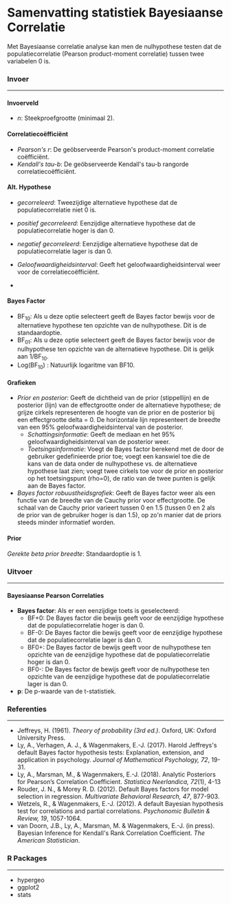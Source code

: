 Samenvatting statistiek Bayesiaanse Correlatie
==========

Met Bayesiaanse correlatie analyse kan men de nulhypothese testen dat de populatiecorrelatie (Pearson product-moment correlatie) tussen twee variabelen 0 is.

### Invoer
---

#### Invoerveld
- *n*: Steekproefgrootte (minimaal 2).

#### Correlatiecoëfficiënt
  - *Pearson's r*: De geöbserveerde Pearson's product-moment correlatie coëfficiënt.
  - *Kendall's tau-b*: De geöbserveerde Kendall's tau-b rangorde correlatiecoëfficiënt.

#### Alt. Hypothese
- *gecorreleerd*: Tweezijdige alternatieve hypothese dat de populatiecorrelatie niet 0 is.
- *positief gecorreleerd*: Eenzijdige alternatieve hypothese dat de populatiecorrelatie hoger is dan 0.
- *negatief gecorreleerd*: Eenzijdige alternatieve hypothese dat de populatiecorrelatie lager is dan 0.

- *Geloofwaardigheidsinterval*: Geeft het geloofwaardigheidsinterval weer voor de correlatiecoëfficiënt.
-
#### Bayes Factor
- BF<sub>10</sub>: Als u deze optie selecteert geeft de Bayes factor bewijs voor de alternatieve hypothese ten opzichte van de nulhypothese. Dit is de standaardoptie.
- BF<sub>01</sub>: Als u deze optie selecteert geeft de Bayes factor bewijs voor de nulhypothese ten opzichte van de alternatieve hypothese. Dit is gelijk aan 1/BF<sub>10</sub>.
- Log(BF<sub>10</sub>) : Natuurlijk logaritme van BF10.

#### Grafieken
- *Prior en posterior*: Geeft de dichtheid van de prior (stippellijn) en de posterior (lijn) van de effectgrootte onder de alternatieve hypothese; de grijze cirkels representeren de hoogte van de prior en de posterior bij een effectgrootte delta = 0. De horizontale lijn representeert de breedte van een 95% geloofwaardigheidsinterval van de posterior.
  - *Schattingsinformatie*: Geeft de mediaan en het 95% geloofwaardigheidsinterval van de posterior weer.
  - *Toetsingsinformatie*: Voegt de Bayes factor berekend met de door de gebruiker gedefinieerde prior toe; voegt een kanswiel toe die de kans van de data onder de nulhypothese vs. de alternatieve hypothese laat zien; voegt twee cirkels toe voor de prior en posterior op het toetsingspunt (rho=0), de ratio van de twee punten is gelijk aan de Bayes factor.
- *Bayes factor robuustheidsgrafiek*: Geeft de Bayes factor weer als een functie van de breedte van de Cauchy prior voor effectgrootte. De schaal van de Cauchy prior varieert tussen 0 en 1.5 (tussen 0 en 2 als de prior van de gebruiker hoger is dan 1.5), op zo'n manier dat de priors steeds minder informatief worden.

#### Prior

*Gerekte beta prior breedte*: Standaardoptie is 1.

### Uitvoer
---
#### Bayesiaanse Pearson Correlaties
- **Bayes factor**: Als er een eenzijdige toets is geselecteerd:
  - BF+0: De Bayes factor die bewijs geeft voor de eenzijdige hypothese dat de populatiecorrelatie hoger is dan 0.
  - BF-0: De Bayes factor die bewijs geeft voor de eenzijdige hypothese dat de populatiecorrelatie lager is dan 0.
  - BF0+: De Bayes factor de bewijs geeft voor de nulhypothese ten opzichte van de eenzijdige hypothese dat de populatiecorrelatie hoger is dan 0.
  - BF0-: De Bayes factor de bewijs geeft voor de nulhypothese ten opzichte van de eenzijdige hypothese dat de populatiecorrelatie lager is dan 0.
- **p**: De p-waarde van de t-statistiek.

### Referenties
---
- Jeffreys, H. (1961). *Theory of probability (3rd ed.)*. Oxford, UK: Oxford University Press.
- Ly, A., Verhagen, A. J., & Wagenmakers, E.-J. (2017). Harold Jeffreys's default Bayes factor hypothesis tests: Explanation, extension, and application in psychology. *Journal of Mathematical Psychology, 72*, 19-31.
- Ly, A., Marsman, M., & Wagenmakers, E.-J. (2018).  Analytic Posteriors for Pearson’s Correlation Coefficient. *Statistica Neerlandica, 72*(1), 4-13
- Rouder, J. N., & Morey R. D. (2012). Default Bayes factors for model selection in regression. *Multivariate Behavioral Research, 47*, 877-903.
- Wetzels, R., & Wagenmakers, E.-J. (2012). A default Bayesian hypothesis test for correlations and partial correlations. *Psychonomic Bulletin & Review, 19*, 1057-1064.
- van Doorn, J.B., Ly, A., Marsman, M. & Wagenmakers, E.-J. (in press). Bayesian Inference for Kendall's Rank Correlation Coefficient. *The American Statistician*.

### R Packages
---
- hypergeo
- ggplot2
- stats
